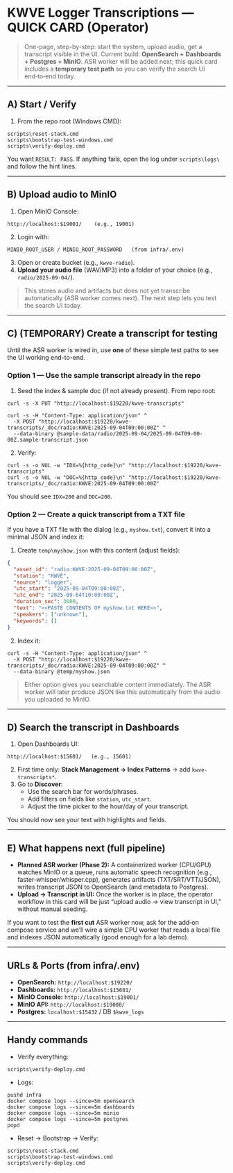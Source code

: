# KWVE Logger Transcriptions — QUICK CARD (Operator)

> One-page, step-by-step: start the system, upload audio, get a transcript visible in the UI.
> Current build: **OpenSearch + Dashboards + Postgres + MinIO**. ASR worker will be added next; this quick card includes a **temporary test path** so you can verify the search UI end‑to‑end today.

---

## A) Start / Verify

1) From the repo root (Windows CMD):
```
scripts\reset-stack.cmd
scripts\bootstrap-test-windows.cmd
scripts\verify-deploy.cmd
```
You want `RESULT: PASS`. If anything fails, open the log under `scripts\logs\` and follow the hint lines.

---

## B) Upload audio to MinIO

1) Open MinIO Console:
```
http://localhost:$19001/    (e.g., 19001)
```
2) Login with:
```
MINIO_ROOT_USER / MINIO_ROOT_PASSWORD   (from infra/.env)
```
3) Open or create bucket (e.g., `kwve-radio`).
4) **Upload your audio file** (WAV/MP3) into a folder of your choice (e.g., `radio/2025-09-04/`).

> This stores audio and artifacts but does not yet transcribe automatically (ASR worker comes next). The next step lets you test the search UI today.

---

## C) (TEMPORARY) Create a transcript for testing

Until the ASR worker is wired in, use **one** of these simple test paths to see the UI working end-to-end.

### Option 1 — Use the sample transcript already in the repo
1) Seed the index & sample doc (if not already present). From repo root:
```
curl -s -X PUT "http://localhost:$19220/kwve-transcripts"

curl -s -H "Content-Type: application/json" ^
  -X POST "http://localhost:$19220/kwve-transcripts/_doc/radio:KWVE:2025-09-04T09:00:00Z" ^
  --data-binary @sample-data/radio/2025-09-04/2025-09-04T09-00-00Z.sample-transcript.json
```
2) Verify:
```
curl -s -o NUL -w "IDX=%{http_code}\n" "http://localhost:$19220/kwve-transcripts"
curl -s -o NUL -w "DOC=%{http_code}\n" "http://localhost:$19220/kwve-transcripts/_doc/radio:KWVE:2025-09-04T09:00:00Z"
```
You should see `IDX=200` and `DOC=200`.

### Option 2 — Create a quick transcript from a TXT file
If you have a TXT file with the dialog (e.g., `myshow.txt`), convert it into a minimal JSON and index it:

1) Create `temp\myshow.json` with this content (adjust fields):
```json
{
  "asset_id": "radio:KWVE:2025-09-04T09:00:00Z",
  "station": "KWVE",
  "source": "logger",
  "utc_start": "2025-09-04T09:00:00Z",
  "utc_end": "2025-09-04T10:00:00Z",
  "duration_sec": 3600,
  "text": "<<PASTE CONTENTS OF myshow.txt HERE>>",
  "speakers": ["unknown"],
  "keywords": []
}
```
2) Index it:
```
curl -s -H "Content-Type: application/json" ^
  -X POST "http://localhost:$19220/kwve-transcripts/_doc/radio:KWVE:2025-09-04T09:00:00Z" ^
  --data-binary @temp/myshow.json
```

> Either option gives you searchable content immediately. The ASR worker will later produce JSON like this automatically from the audio you uploaded to MinIO.

---

## D) Search the transcript in Dashboards

1) Open Dashboards UI:
```
http://localhost:$15601/   (e.g., 15601)
```
2) First time only: **Stack Management → Index Patterns** → add `kwve-transcripts*`.
3) Go to **Discover**:
   - Use the search bar for words/phrases.
   - Add filters on fields like `station`, `utc_start`.
   - Adjust the time picker to the hour/day of your transcript.

You should now see your text with highlights and fields.

---

## E) What happens next (full pipeline)

- **Planned ASR worker (Phase 2):** A containerized worker (CPU/GPU) watches MinIO or a queue, runs automatic speech recognition (e.g., faster‑whisper/whisper.cpp), generates artifacts (TXT/SRT/VTT/JSON), writes transcript JSON to OpenSearch (and metadata to Postgres).
- **Upload → Transcript in UI:** Once the worker is in place, the operator workflow in this card will be just “upload audio → view transcript in UI,” without manual seeding.

If you want to test the **first cut** ASR worker now, ask for the add‑on compose service and we’ll wire a simple CPU worker that reads a local file and indexes JSON automatically (good enough for a lab demo).

---

## URLs & Ports (from infra/.env)

- **OpenSearch:** `http://localhost:$19220/`  
- **Dashboards:** `http://localhost:$15601/`  
- **MinIO Console:** `http://localhost:$19001/`  
- **MinIO API:** `http://localhost:$19000/`  
- **Postgres:** `localhost:$15432` / DB `$kwve_logs`

---

## Handy commands

- Verify everything:
```
scripts\verify-deploy.cmd
```
- Logs:
```
pushd infra
docker compose logs --since=5m opensearch
docker compose logs --since=5m dashboards
docker compose logs --since=5m minio
docker compose logs --since=5m postgres
popd
```
- Reset → Bootstrap → Verify:
```
scripts\reset-stack.cmd
scripts\bootstrap-test-windows.cmd
scripts\verify-deploy.cmd
```
